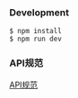 ### Development

```shell
$ npm install
$ npm run dev
```

### API规范

[API规范](https://github.com/lmtdit/jsonapi)
